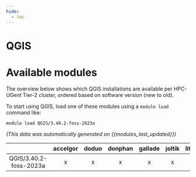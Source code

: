 ```yaml
---
hide:
  - toc
---
```


QGIS
====

# Available modules


The overview below shows which QGIS installations are available per HPC-UGent Tier-2 cluster, ordered based on software version (new to old).

To start using QGIS, load one of these modules using a `module load` command like:

```shell
module load QGIS/3.40.2-foss-2023a
```

*(This data was automatically generated on {{modules_last_updated}})*

| |accelgor|doduo|donphan|gallade|joltik|litleo|shinx|
| :---: | :---: | :---: | :---: | :---: | :---: | :---: | :---: |
|QGIS/3.40.2-foss-2023a|x|x|x|x|x|x|x|
